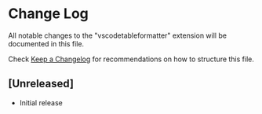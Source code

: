 # Change Log
All notable changes to the "vscodetableformatter" extension will be documented in this file.

Check [Keep a Changelog](http://keepachangelog.com/) for recommendations on how to structure this file.

## [Unreleased]
- Initial release